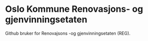 # Oslo Kommune Renovasjons- og gjenvinningsetaten
Github bruker for Renovajsons -og gjenvinningsetaten (REG).
